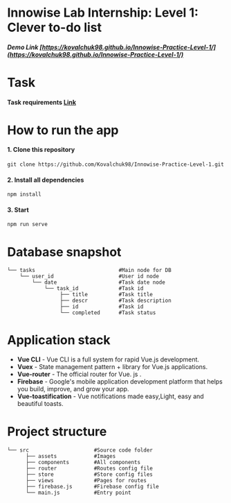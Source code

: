 # Innowise Lab Internship: Level 1: Clever to-do list 

##### Demo Link [https://kovalchuk98.github.io/Innowise-Practice-Level-1/](https://kovalchuk98.github.io/Innowise-Practice-Level-1/)
# Task

####  Task requirements [Link](https://markdownlivepreview.com/)

# How to run the app 

#### 1. Clone this repository
```
git clone https://github.com/Kovalchuk98/Innowise-Practice-Level-1.git
```
#### 2. Install all dependencies
```
npm install 
```
#### 3. Start
```
npm run serve 
```

# Database snapshot
```
└── tasks                           #Main node for DB
    └── user_id                     #User id node    
        └── date                    #Task date node  
            └── task_id             #Task id   
                 ├── title          #Task title
                 ├── descr          #Task description
                 ├── id             #Task id
                 └── completed      #Task status
```

# Application stack

- **Vue CLI** - Vue CLI is a full system for rapid Vue.js development.
- **Vuex** - State management pattern + library for Vue.js applications.
- **Vue-router** - The official router for Vue. js .
- **Firebase** - Google's mobile application development platform that helps you build, improve, and grow your app.
- **Vue-toastification** - Vue notifications made easy,Light, easy and beautiful toasts.

# Project structure
```
└── src                     #Source code folder
      ├── assets            #Images
      ├── components        #All components 
      ├── router            #Routes config file
      ├── store             #Store config files
      ├── views             #Pages for routes
      ├── firebase.js       #Firebase config file
      └── main.js           #Entry point 
```
